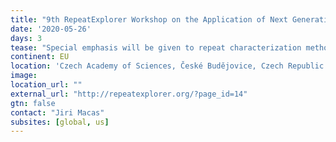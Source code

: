 ```yaml
---
title: "9th RepeatExplorer Workshop on the Application of Next Generation Sequencing to Repetitive DNA Analysis - CANCELLED"
date: '2020-05-26'
days: 3
tease: "Special emphasis will be given to repeat characterization methods implemented in the RepeatExplorer pipeline, including practical training in using the pipeline"
continent: EU
location: 'Czech Academy of Sciences, České Budějovice, Czech Republic'
image: 
location_url: ""
external_url: "http://repeatexplorer.org/?page_id=14"
gtn: false
contact: "Jiri Macas"
subsites: [global, us]
---
```

